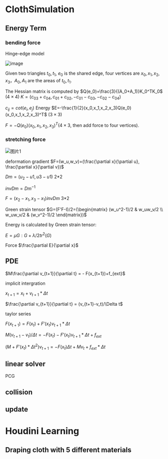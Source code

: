 # ClothSimulation

## Energy Term

### bending force

Hinge-edge model

![image](https://user-images.githubusercontent.com/46516710/145521649-2d204715-0c23-4d4c-9832-d1fa0bded459.png)

Given two triangles $t_0, t_1$, $e_0$ is the shared edge, four vertices are $x_0, x_1, x_2,x_3$，$A_0,A_1$ are the areas of $t_0, t_1$.

The Hessian matrix is computed by $Q(e_0)=\frac{3}{(A_0+A_1)}K_0^TK_0$ $(4 \times 4)$
 $K=(c_{03}+ c_{04}, c_{01}+ c_{02}, -c_{01}-c_{03}, -c_{02}-c_{04})$

$c_{ij} = cot(e_i, e_j)$
Energy $E=-\frac{1}{2}(x_0,x_1,x_2,x_3)Q(e_0)(x_0,x_1,x_2,x_3)^T$ $(3\times3)$

$F=-Q(e_0)(x_0,x_1,x_2,x_3)^T$($4\times3$, then add force to four vertices).

### stretching force

![图片1](https://user-images.githubusercontent.com/46516710/145682140-4ce0e5db-ebcf-41bf-8734-1df08f3b5839.png)

deformation gradient $F=(w_u,w_v)=(\frac{\partial x}{\partial u}, \frac{\partial x}{\partial v})$

$Dm=(u_2-u1, u3-u1)$ 2*2

$invDm = Dm^{-1}$

$F = (x_2-x_1, x_3-x_1) invDm$ 3*2

Green strain tensor $G=(F'F-I)/2=(\begin{matrix} (w_u^2-1)/2 & w_uw_v/2 \\ w_uw_v/2 & (w_v^2-1)/2 \end{matrix})$

Energy is calculated by Green strain tensor:

$E= \mu G:G+\lambda/2 tr^2(G)$

Force $\frac{\partial E}{\partial x}$

## PDE

$M\frac{\partial v_{t+1}}{\partial t} = - F(x_{t+1})+f_{ext}$

implicit intergration

$x_{t+1} = x_t + v_{t+1}*\Delta t$

$\frac{\partial v_{t+1}}{\partial t} = (v_{t+1}-v_t)/\Delta t$

taylor series

$F(x_{t+1})=F(x_t)+F'(x_t)v_{t+1}*\Delta t$

$M(v_{t+1}-v_t)/\Delta t = -F(x_t)-F'(x_t)v_{t+1}*\Delta t+f_{ext}$

$(M+F'(x_t)* \Delta t^2)v_{t+1}=-F(x_t)\Delta t+Mv_t+f_{ext}* \Delta t$

## linear solver

PCG

## collision

## update

# Houdini Learning

## Draping cloth with 5 different materials
